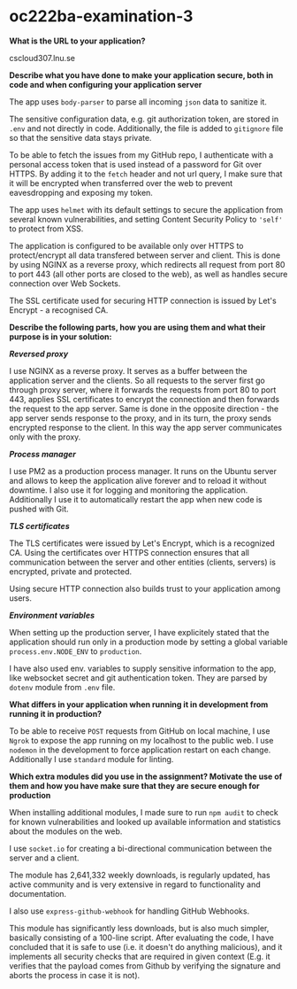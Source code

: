 # oc222ba-examination-3


**What is the URL to your application?**

cscloud307.lnu.se



**Describe what you have done to make your application secure, both in code and when configuring your application server**

The app uses `body-parser` to parse all incoming `json` data to sanitize it.

The sensitive configuration data, e.g. git authorization token, are stored in `.env` and not directly in code. Additionally, the file is added to `gitignore` file so that the sensitive data stays private.

To be able to fetch the issues from my GitHub repo, I authenticate with a personal access token that is used instead of a password for Git over HTTPS. By adding it to the `fetch` header and not url query, I make sure that it will be encrypted when transferred over the web to prevent eavesdropping and exposing my token.

The app uses `helmet` with its default settings to secure the application from several known vulnerabilities, and setting Content Security Policy to `'self'` to protect from XSS.

The application is configured to be available only over HTTPS to protect/encrypt all data transfered between server and client. This is done by using NGINX as a reverse proxy, which redirects all request from port 80 to port 443 (all other ports are closed to the web), as well as handles secure connection over Web Sockets.

The SSL certificate used for securing HTTP connection is issued by Let's Encrypt - a recognised CA.

**Describe the following parts, how you are using them and what their purpose is in your solution:**

**_Reversed proxy_**

I use NGINX as a reverse proxy. It serves as a buffer between the application server and the clients. So all requests to the server first go through proxy server, where it forwards the requests from port 80 to port 443, applies SSL certificates to encrypt the connection and then forwards the request to the app server. Same is done in the opposite direction - the app server sends response to the proxy, and in its turn, the proxy sends encrypted response to the client. In this way the app server communicates only with the proxy.

**_Process manager_**

I use PM2 as a production process manager. It runs on the Ubuntu server and allows to keep the application alive forever and to reload it without downtime. I also use it for logging and monitoring the application. Additionally I use it to automatically restart the app when new code is pushed with Git.

**_TLS certificates_**

The TLS certificates were issued by Let's Encrypt, which is a recognized CA. Using the certificates over HTTPS connection ensures that all communication between the server and other entities (clients, servers) is encrypted, private and protected.

Using secure HTTP connection also builds trust to your application among users.

**_Environment variables_**

When setting up the production server, I have explicitely stated that the application should run only in a production mode by setting a global variable `process.env.NODE_ENV` to `production`.

I have also used env. variables to supply sensitive information to the app, like websocket secret and git authentication token. They are parsed by `dotenv` module from `.env` file.

**What differs in your application when running it in development from running it in production?**

To be able to receive `POST` requests from GitHub on local machine, I use `Ngrok` to expose the app running on my localhost to the public web.
I use `nodemon` in the development to force application restart on each change.
Additionally I use `standard` module for linting.

**Which extra modules did you use in the assignment? Motivate the use of them and how you have make sure that they are secure enough for production**


When installing additional modules, I made sure to run `npm audit` to check for known vulnerabilities and looked up available information and statistics about the modules on the web. 

I use `socket.io` for creating a bi-directional communication between the server and a client. 

The module has 2,641,332 weekly downloads, is regularly updated, has active community and is very extensive in regard to functionality and documentation.

I also use `express-github-webhook` for handling GitHub Webhooks.

This module has significantly less downloads, but is also much simpler, basically consisting of a 100-line script. After evaluating the code, I have concluded that it is safe to use (i.e. it doesn't do anything malicious), and it implements all security checks that are required in given context (E.g. it verifies that the payload comes from Github by verifying the signature and aborts the process in case it is not).
